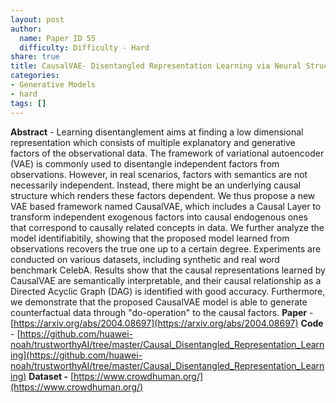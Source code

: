 ```yaml
---
layout: post
author:
  name: Paper ID 55
  difficulty: Difficulty - Hard
share: true
title: CausalVAE- Disentangled Representation Learning via Neural Structural Causal Models
categories:
- Generative Models
- hard
tags: []
---
```

**Abstract** - Learning disentanglement aims at finding a low dimensional representation which consists of multiple explanatory and generative factors of the observational data. The framework of variational autoencoder (VAE) is commonly used to disentangle independent factors from observations. However, in real scenarios, factors with semantics are not necessarily independent. Instead, there might be an underlying causal structure which renders these factors dependent. We thus propose a new VAE based framework named CausalVAE, which includes a Causal Layer to transform independent exogenous factors into causal endogenous ones that correspond to causally related concepts in data. We further analyze the model identifiabitily, showing that the proposed model learned from observations recovers the true one up to a certain degree. Experiments are conducted on various datasets, including synthetic and real word benchmark CelebA. Results show that the causal representations learned by CausalVAE are semantically interpretable, and their causal relationship as a Directed Acyclic Graph (DAG) is identified with good accuracy. Furthermore, we demonstrate that the proposed CausalVAE model is able to generate counterfactual data through "do-operation" to the causal factors.
**Paper** - [https://arxiv.org/abs/2004.08697](https://arxiv.org/abs/2004.08697)
**Code** - [https://github.com/huawei-noah/trustworthyAI/tree/master/Causal_Disentangled_Representation_Learning](https://github.com/huawei-noah/trustworthyAI/tree/master/Causal_Disentangled_Representation_Learning)
**Dataset -** [https://www.crowdhuman.org/](https://www.crowdhuman.org/)
    